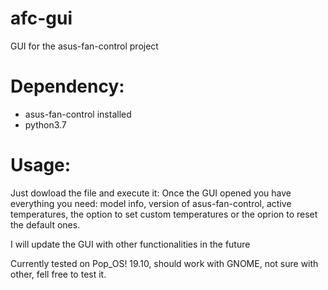 # afc-gui
GUI for the asus-fan-control project


# Dependency:
* asus-fan-control installed
* python3.7

# Usage:
Just dowload the file and execute it:
Once the GUI opened you have everything you need: model info, version of asus-fan-control, active temperatures, the option to set custom temperatures or the oprion to reset the default ones.

I will update the GUI with other functionalities in the future

Currently tested on Pop_OS! 19.10, should work with GNOME, not sure with other, fell free to test it.
